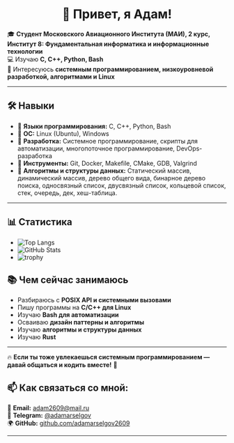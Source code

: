 <h1 align="center">👋 Привет, я Адам!</h1>

🎓 **Студент Московского Авиационного Института (МАИ), 2 курс, Институт 8: Фундаментальная информатика и информационные технологии**  
💻 Изучаю **C, C++, Python, Bash**  
🚀 Интересуюсь **системным программированием, низкоуровневой разработкой, алгоритмами и Linux**  

---

## 🛠️ **Навыки**
- 🔹 **Языки программирования:** C, C++, Python, Bash  
- 🔹 **ОС:** Linux (Ubuntu), Windows  
- 🔹 **Разработка:** Системное программирование, скрипты для автоматизации, многопоточное программирование, DevOps-разработка  
- 🔹 **Инструменты:** Git, Docker, Makefile, CMake, GDB, Valgrind  
- 🔹 **Алгоритмы и структуры данных:** Статический массив, динамический массив, дерево общего вида, бинарное дерево поиска, односвязный список, двусвязный список, кольцевой список, стек, очередь, дек, хеш-таблица. 

---

## 📊 **Статистика**
- ![Top Langs](https://github-readme-stats.vercel.app/api/top-langs/?username=adamarselgov2609&layout=compact)
- ![GitHub Stats](https://github-readme-stats.vercel.app/api?username=adamarselgov2609&show_icons=true&hide_title=true)
- ![trophy](https://github-profile-trophy.vercel.app/?username=adamarselgov2609)






## 📚 **Чем сейчас занимаюсь**
- Разбираюсь с **POSIX API и системными вызовами**
- Пишу программы на **C/C++ для Linux**
- Изучаю **Bash для автоматизации**
- Осваиваю **дизайн паттерны и алгоритмы**
- Изучаю **алгоритмы и структуры данных**
- Изучаю **Rust**

---



🔥 **Если ты тоже увлекаешься системным программированием — давай общаться и кодить вместе!** 🚀
## 📫 Как связаться со мной:
📧 **Email:** [adam2609@mail.ru](mailto:adam2609@mail.ru)  
📌 **Telegram:** [@adamarselgov](https://t.me/adamarselgov)  
🌍 **GitHub:** [github.com/adamarselgov2609](https://github.com/adamarselgov2609)  

---


